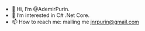 - 👋 Hi, I’m @AdemirPurin.
- 👀 I’m interested in C# .Net Core.
- 📫 How to reach me: mailing me jnrpurin@gmail.com

<!---
jnrpurin/jnrpurin is a ✨ special ✨ repository because its `README.md` (this file) appears on your GitHub profile.
You can click the Preview link to take a look at your changes.
--->
